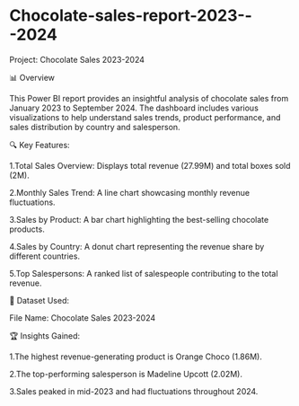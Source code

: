 # Chocolate-sales-report-2023---2024
Project: Chocolate Sales 2023-2024

📊 Overview

This Power BI report provides an insightful analysis of chocolate sales from January 2023 to September 2024. The dashboard includes various visualizations to help understand sales trends, product performance, and sales distribution by country and salesperson.

🔍 Key Features:

1.Total Sales Overview: Displays total revenue (27.99M) and total boxes sold (2M).

2.Monthly Sales Trend: A line chart showcasing monthly revenue fluctuations.

3.Sales by Product: A bar chart highlighting the best-selling chocolate products.

4.Sales by Country: A donut chart representing the revenue share by different countries.

5.Top Salespersons: A ranked list of salespeople contributing to the total revenue.

📂 Dataset Used:

File Name: Chocolate Sales 2023-2024 

🏆 Insights Gained:

1.The highest revenue-generating product is Orange Choco (1.86M).

2.The top-performing salesperson is Madeline Upcott (2.02M).

3.Sales peaked in mid-2023 and had fluctuations throughout 2024.
